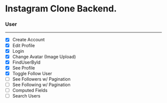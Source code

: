 # Instagram Clone Backend.

### User
___
- [X] Create Account
- [X] Edit Profile
- [X] Login
- [X] Change Avatar (Image Upload)
- [X] FindUserById
- [X] See Profile
- [X] Toggle Follow User
- [ ] See Followers w/ Pagination
- [ ] See Following w/ Pagination
- [ ] Computed Fields
- [ ] Search Users